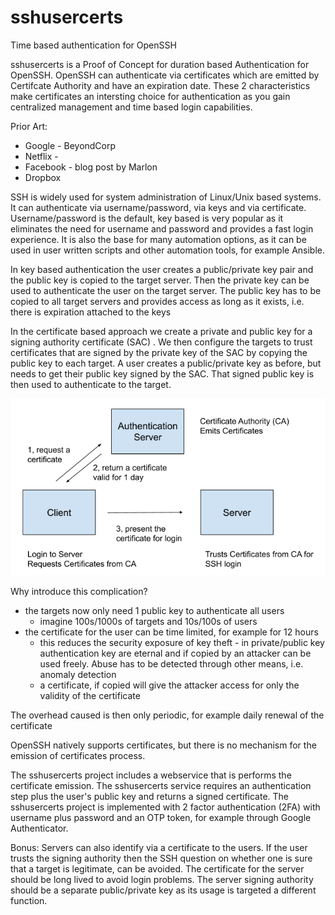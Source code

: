 # sshusercerts
Time based authentication for OpenSSH

sshusercerts is a Proof of Concept for duration based Authentication for OpenSSH. OpenSSH can 
authenticate via certificates which are emitted by Certifcate Authority and have an expiration date.
These 2 characteristics make certificates an intersting choice for authentication as you gain 
centralized management and time based login capabilities. 

Prior Art:
- Google - BeyondCorp
- Netflix -
- Facebook - blog post by Marlon
- Dropbox 

SSH is widely used for system administration of Linux/Unix based systems.
It can authenticate via username/password, via keys and via certificate.
Username/password is the default, key based is very popular as it eliminates the need for username and password
and provides a fast login experience. It is also the base for many automation options, as it can be used in user written scripts
and other automation tools, for example Ansible.

In key based authentication the user creates a public/private key pair and the public key is copied to the target server. 
Then the private key can be used to authenticate the user on the target server. The public key has to be copied to all 
target servers and provides access as long as it exists, i.e. there is expiration attached to the keys

In the certificate based approach we create a private and public key for a signing authority certificate (SAC) . We then configure the targets
to trust certificates that are signed by the private key of the SAC by copying the public key to each target.
A user creates a public/private key as before, but needs to get their public key signed by the SAC. That signed public key is then used to authenticate to the target.

![Diagram 1](/sshusercerts_diag1.png)

Why introduce this complication?
- the targets now only need 1 public key to authenticate all users
  - imagine 100s/1000s of targets and 10s/100s of users 
- the certificate for the user can be time limited, for example for 12 hours
  - this reduces the security exposure of key theft - in private/public key authentication key are eternal and if copied
    by an attacker can be used freely. Abuse has to be detected through other means, i.e. anomaly detection
  - a certificate, if copied will give the attacker access for only the validity of the certificate

The overhead caused is then only periodic, for example daily renewal of the certificate  

OpenSSH natively supports certificates, but there is no mechanism for the emission of certificates process.

The sshusercerts project includes a webservice that is performs the certificate emission. The sshusercerts service requires an 
authentication step plus the user's public key and returns a signed certificate. The sshusercerts project is implemented with 2 factor authentication (2FA)
with username plus password and an OTP token, for example through Google Authenticator.

Bonus:
Servers can also identify via a certificate to the users. If the user trusts the signing authority then the SSH question
on whether one is sure that a target is legitimate, can be avoided. The certificate for the server should be long lived to avoid
login problems. The server signing authority should be a separate public/private key as its usage is targeted a different
function.
